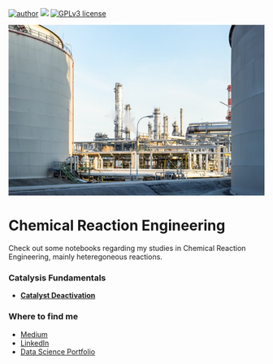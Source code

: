 [![author](https://img.shields.io/badge/author-lucca.miorelli-red.svg)](https://www.linkedin.com/in/lucca-miorelli/) [![](https://img.shields.io/badge/python-3.7+-blue.svg)](https://www.python.org/downloads/release/python-365/) [![GPLv3 license](https://img.shields.io/badge/License-GPLv3-blue.svg)](http://perso.crans.org/besson/LICENSE.html)

<p align="center">
  <img src="dimitry-anikin-ATyawSn-NsE-unsplash (1).jpg" >
</p>

# Chemical Reaction Engineering
Check out some notebooks regarding my studies in Chemical Reaction Engineering, mainly heteregoneous reactions.

### Catalysis Fundamentals
* [**Catalyst Deactivation**](https://github.com/lucca-miorelli/ufrgs_reatores_heterogeneos/blob/main/C%C3%A1lculo_de_Reatores_Qu%C3%ADmicos_Heterog%C3%AAneos_Desativa%C3%A7%C3%A3o_de_Catalisadores.ipynb)

### Where to find me
* [Medium](https://medium.com/@lucca.miorelli)
* [LinkedIn](https://www.linkedin.com/in/lucca-miorelli/)
* [Data Science Portfolio](https://github.com/lucca-miorelli/ds_projects)
